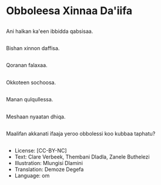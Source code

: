 # Obboleesa Xinnaa Da'iifa

##
Ani halkan ka'een ibbidda qabsisaa.

##
Bishan xinnon daffisa.

##
Qoranan falaxaa.

##
Okkoteen sochoosa.

##
Manan qulqullessa.

##
Meshaan nyaatan dhiqa.

##
Maalifan akkanati ifaaja yeroo obbolessi koo kubbaa taphatu?

##
* License: [CC-BY-NC]
* Text: Clare Verbeek, Thembani Dladla, Zanele Buthelezi
* Illustration: Mlungisi Dlamini
* Translation: Demoze Degefa
* Language: om
